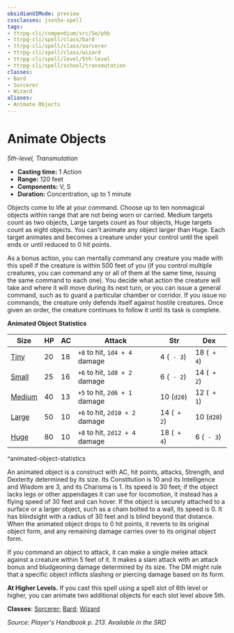 ```yaml
---
obsidianUIMode: preview
cssclasses: json5e-spell
tags:
- ttrpg-cli/compendium/src/5e/phb
- ttrpg-cli/spell/class/bard
- ttrpg-cli/spell/class/sorcerer
- ttrpg-cli/spell/class/wizard
- ttrpg-cli/spell/level/5th-level
- ttrpg-cli/spell/school/transmutation
classes:
- Bard
- Sorcerer
- Wizard
aliases:
- Animate Objects
---
```

# Animate Objects
*5th-level, Transmutation*  


- **Casting time:** 1 Action
- **Range:** 120 feet
- **Components:** V, S
- **Duration:** Concentration, up to 1 minute

Objects come to life at your command. Choose up to ten nonmagical objects within range that are not being worn or carried. Medium targets count as two objects, Large targets count as four objects, Huge targets count as eight objects. You can't animate any object larger than Huge. Each target animates and becomes a creature under your control until the spell ends or until reduced to 0 hit points.

As a bonus action, you can mentally command any creature you made with this spell if the creature is within 500 feet of you (if you control multiple creatures, you can command any or all of them at the same time, issuing the same command to each one). You decide what action the creature will take and where it will move during its next turn, or you can issue a general command, such as to guard a particular chamber or corridor. If you issue no commands, the creature only defends itself against hostile creatures. Once given an order, the creature continues to follow it until its task is complete.

**Animated Object Statistics**

| Size | HP | AC | Attack | Str | Dex |
|------|----|----|--------|-----|-----|
| [Tiny](/CLI/bestiary/construct/animated-object-tiny.md) | 20 | 18 | `+8` to hit, `1d4 + 4` damage | 4 (` - 3`) | 18 (` + 4`) |
| [Small](/CLI/bestiary/construct/animated-object-small.md) | 25 | 16 | `+6` to hit, `1d8 + 2` damage | 6 (` - 2`) | 14 (` + 2`) |
| [Medium](/CLI/bestiary/construct/animated-object-medium.md) | 40 | 13 | `+5` to hit, `2d6 + 1` damage | 10 (`d20`) | 12 (` + 1`) |
| [Large](/CLI/bestiary/construct/animated-object-large.md) | 50 | 10 | `+6` to hit, `2d10 + 2` damage | 14 (` + 2`) | 10 (`d20`) |
| [Huge](/CLI/bestiary/construct/animated-object-huge.md) | 80 | 10 | `+8` to hit, `2d12 + 4` damage | 18 (` + 4`) | 6 (` - 3`) |
^animated-object-statistics

An animated object is a construct with AC, hit points, attacks, Strength, and Dexterity determined by its size. Its Constitution is 10 and its Intelligence and Wisdom are 3, and its Charisma is 1. Its speed is 30 feet; if the object lacks legs or other appendages it can use for locomotion, it instead has a flying speed of 30 feet and can hover. If the object is securely attached to a surface or a larger object, such as a chain bolted to a wall, its speed is 0. It has blindsight with a radius of 30 feet and is blind beyond that distance. When the animated object drops to 0 hit points, it reverts to its original object form, and any remaining damage carries over to its original object form.

If you command an object to attack, it can make a single melee attack against a creature within 5 feet of it. It makes a slam attack with an attack bonus and bludgeoning damage determined by its size. The DM might rule that a specific object inflicts slashing or piercing damage based on its form.

**At Higher Levels.** If you cast this spell using a spell slot of 6th level or higher, you can animate two additional objects for each slot level above 5th.

**Classes**: [Sorcerer](/CLI/lists/list-spells-classes-sorcerer.md); [Bard](/CLI/lists/list-spells-classes-bard.md); [Wizard](/CLI/lists/list-spells-classes-wizard.md)

*Source: Player's Handbook p. 213. Available in the <span title='Systems Reference Document (5.1)'>SRD</span>*